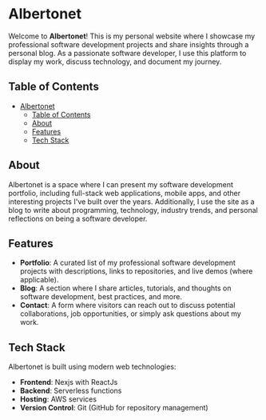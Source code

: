 # Albertonet

Welcome to **Albertonet**! This is my personal website where I showcase my professional software development projects and share insights through a personal blog. As a passionate software developer, I use this platform to display my work, discuss technology, and document my journey.

## Table of Contents
- [Albertonet](#albertonet)
  - [Table of Contents](#table-of-contents)
  - [About](#about)
  - [Features](#features)
  - [Tech Stack](#tech-stack)

## About

Albertonet is a space where I can present my software development portfolio, including full-stack web applications, mobile apps, and other interesting projects I've built over the years. Additionally, I use the site as a blog to write about programming, technology, industry trends, and personal reflections on being a software developer.

## Features

- **Portfolio**: A curated list of my professional software development projects with descriptions, links to repositories, and live demos (where applicable).
- **Blog**: A section where I share articles, tutorials, and thoughts on software development, best practices, and more.
- **Contact**: A form where visitors can reach out to discuss potential collaborations, job opportunities, or simply ask questions about my work.

## Tech Stack

Albertonet is built using modern web technologies:

- **Frontend**: Nexjs with ReactJs
- **Backend**: Serverless functions
- **Hosting**: AWS services
- **Version Control**: Git (GitHub for repository management)
